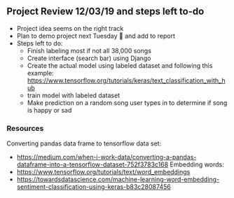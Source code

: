 ## Project Review 12/03/19 and steps left to-do
- Project idea seems on the right track
- Plan to demo project next Tuesday 🤞 and add to report
- Steps left to do: 
    - Finish labeling most if not all 38,000 songs
    - Create interface (search bar) using Django
    - Create the actual model using labeled dataset and following this example: https://www.tensorflow.org/tutorials/keras/text_classification_with_hub 
    - train model with labeled dataset 
    - Make prediction on a random song user types in to determine if song is happy or sad

 ### Resources
Converting pandas data frame to tensorflow data set: 
- https://medium.com/when-i-work-data/converting-a-pandas-dataframe-into-a-tensorflow-dataset-752f3783c168
Embedding words: 
- https://www.tensorflow.org/tutorials/text/word_embeddings
- https://towardsdatascience.com/machine-learning-word-embedding-sentiment-classification-using-keras-b83c28087456